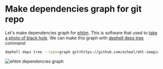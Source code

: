 # Make dependencies graph for git repo

Let's make dependencies graph for [ehtim](https://github.com/achael/eht-imaging). This is software that used to [take a photo of black hole](https://www.theguardian.com/science/2019/apr/14/the-new-black-hole-what-can-we-really-see). We can make this graph with [dephell deps tree](cmd-deps-tree) command:

```bash
dephell deps tree --type=graph git+https://github.com/achael/eht-imaging.git#egg=ehtim
```

![ehtim dependencies graph](../assets/ehtim-graph.png)
